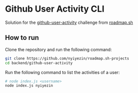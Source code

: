 # Github User Activity CLI

Solution for the [github-user-activity](https://roadmap.sh/projects/github-user-activity) challenge from [roadmap.sh](https://roadmap.sh/)

## How to run

Clone the repository and run the following command:

```bash
git clone https://github.com/nyiyezin/roadmap.sh-projects
cd backend/github-user-activity
```

Run the following command to list the activities of a user:

```bash
# node index.js <username>
node index.js nyiyezin
```

